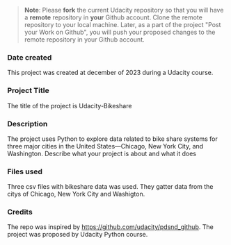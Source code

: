 >**Note**: Please **fork** the current Udacity repository so that you will have a **remote** repository in **your** Github account. Clone the remote repository to your local machine. Later, as a part of the project "Post your Work on Github", you will push your proposed changes to the remote repository in your Github account.

### Date created
This project was created at december of 2023 during a Udacity course.

### Project Title
The title of the project is Udacity-Bikeshare

### Description
The project uses Python to explore data related to bike share systems for three major cities in the United States—Chicago, New York City, and Washington. 
Describe what your project is about and what it does

### Files used
Three csv files with bikeshare data was used. They gatter data from the citys of Chicago, New York City and Washigton.  

### Credits
The repo was inspired by https://github.com/udacity/pdsnd_github. The project was proposed by Udacity Python course. 

